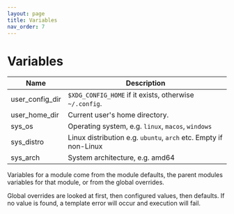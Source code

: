 ```yaml
---
layout: page
title: Variables
nav_order: 7
---
```


# Variables

| Name               | Description |
|--------------------|-------------|
| user_config_dir    | `$XDG_CONFIG_HOME` if it exists, otherwise `~/.config`.
| user_home_dir      | Current user's home directory.
| sys_os             | Operating system, e.g. `linux`, `macos`, `windows`
| sys_distro         | Linux distribution e.g. `ubuntu`, `arch` etc. Empty if non-Linux
| sys_arch           | System architecture, e.g. amd64

Variables for a module come from the module defaults, the parent modules variables for that module, or from the global overrides.

Global overrides are looked at first, then configured values, then defaults. If no value is found, a template error will occur and execution will fail.
